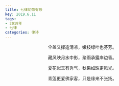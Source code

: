 ```yaml
---
title: 七律初荷有感
key: 2019.6.11
tags: 
- 2019年 
- 七律
categories: 律诗
---
```


<p align="center">伞盖又撑造清凉，嫩枝绿叶也芬芳。
</p>
<p align="center">藏风映月水中影，聚雨承露岸边香。
</p>
<p align="center">夏花似玉有秀气，秋果如珠更风光。
</p>
<p align="center">青莲更爱佛家客，只是缘来不张扬。
</p>
